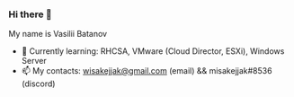 ### Hi there 👋 

My name is Vasilii Batanov

+ 📖 Currently learning: RHCSA, VMware (Cloud Director, ESXi), Windows Server
+ 📫 My contacts: wisakejjak@gmail.com (email) && misakejjak#8536 (discord)
